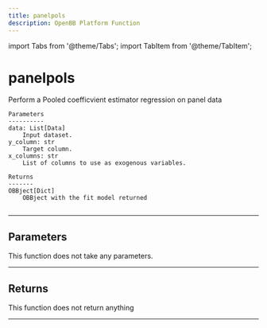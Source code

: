 ```yaml
---
title: panelpols
description: OpenBB Platform Function
---
```


import Tabs from '@theme/Tabs';
import TabItem from '@theme/TabItem';

# panelpols

Perform a Pooled coefficvient estimator regression on panel data

    Parameters
    ----------
    data: List[Data]
        Input dataset.
    y_column: str
        Target column.
    x_columns: str
        List of columns to use as exogenous variables.

    Returns
    -------
    OBBject[Dict]
        OBBject with the fit model returned

```python wordwrap

```

---

## Parameters

This function does not take any parameters.

---

## Returns

This function does not return anything

---

